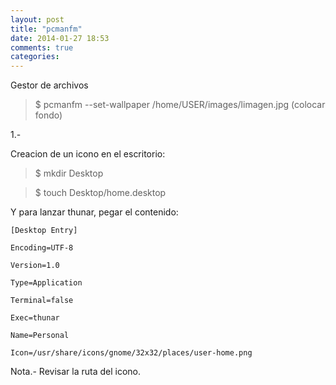 ```yaml
---
layout: post
title: "pcmanfm"
date: 2014-01-27 18:53
comments: true
categories: 
---
```

Gestor de archivos

>$ pcmanfm --set-wallpaper /home/USER/images/limagen.jpg (colocar fondo)

1.-

Creacion de un icono en el escritorio:

>$ mkdir Desktop

>$ touch Desktop/home.desktop

Y para lanzar thunar, pegar el contenido:

	[Desktop Entry] 

	Encoding=UTF-8 

	Version=1.0 

	Type=Application 

	Terminal=false 

	Exec=thunar 

	Name=Personal 

	Icon=/usr/share/icons/gnome/32x32/places/user-home.png

Nota.- Revisar la ruta del icono.

